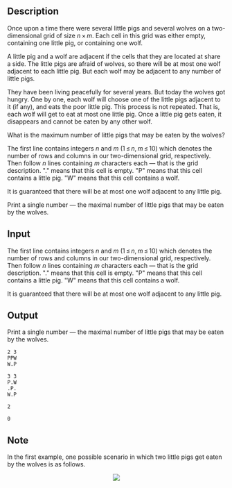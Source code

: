 ## Description

<div><p>Once upon a time there were several little pigs and several wolves on a two-dimensional grid of size <span class="tex-span"><i>n</i> × <i>m</i></span>. Each cell in this grid was either empty, containing one little pig, or containing one wolf.</p><p>A little pig and a wolf are adjacent if the cells that they are located at share a side. The little pigs are afraid of wolves, so there will be at most one wolf adjacent to each little pig. But each wolf may be adjacent to any number of little pigs.</p><p>They have been living peacefully for several years. But today the wolves got hungry. One by one, each wolf will choose one of the little pigs adjacent to it (if any), and eats the poor little pig. This process is not repeated. That is, each wolf will get to eat at most one little pig. Once a little pig gets eaten, it disappears and cannot be eaten by any other wolf.</p><p>What is the maximum number of little pigs that may be eaten by the wolves?</p></div><div class="input-specification"><p>The first line contains integers <span class="tex-span"><i>n</i></span> and <span class="tex-span"><i>m</i></span> (<span class="tex-span">1 ≤ <i>n</i>, <i>m</i> ≤ 10</span>) which denotes the number of rows and columns in our two-dimensional grid, respectively. Then follow <span class="tex-span"><i>n</i></span> lines containing <span class="tex-span"><i>m</i></span> characters each — that is the grid description. "<span class="tex-font-style-tt">.</span>" means that this cell is empty. "<span class="tex-font-style-tt">P</span>" means that this cell contains a little pig. "<span class="tex-font-style-tt">W</span>" means that this cell contains a wolf. </p><p>It is guaranteed that there will be at most one wolf adjacent to any little pig.</p></div><div class="output-specification"><p>Print a single number — the maximal number of little pigs that may be eaten by the wolves.</p></div>

## Input

<p>The first line contains integers <span class="tex-span"><i>n</i></span> and <span class="tex-span"><i>m</i></span> (<span class="tex-span">1 ≤ <i>n</i>, <i>m</i> ≤ 10</span>) which denotes the number of rows and columns in our two-dimensional grid, respectively. Then follow <span class="tex-span"><i>n</i></span> lines containing <span class="tex-span"><i>m</i></span> characters each — that is the grid description. "<span class="tex-font-style-tt">.</span>" means that this cell is empty. "<span class="tex-font-style-tt">P</span>" means that this cell contains a little pig. "<span class="tex-font-style-tt">W</span>" means that this cell contains a wolf. </p><p>It is guaranteed that there will be at most one wolf adjacent to any little pig.</p>

## Output

<p>Print a single number — the maximal number of little pigs that may be eaten by the wolves.</p>





```input1
2 3
PPW
W.P

```




```input2
3 3
P.W
.P.
W.P

```




```output1
2

```




```output2
0

```



## Note

<p>In the first example, one possible scenario in which two little pigs get eaten by the wolves is as follows. </p><center> <img class="tex-graphics" src="file://woy8rx4Y.png" style="max-width: 100.0%;max-height: 100.0%;"> </center>

